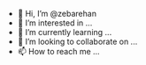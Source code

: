 - 👋 Hi, I’m @zebarehan
- 👀 I’m interested in ...
- 🌱 I’m currently learning ...
- 💞️ I’m looking to collaborate on ...
- 📫 How to reach me ...

<!---
zebarehan/zebarehan is a ✨ special ✨ repository because its `README.md` (this file) appears on your GitHub profile.
You can click the Preview link to take a look at your changes.
--->
